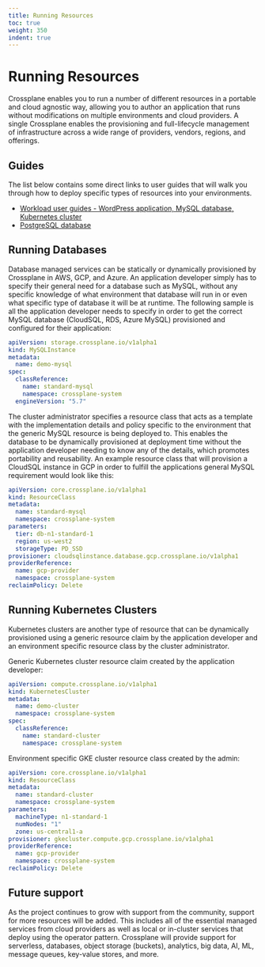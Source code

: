 ```yaml
---
title: Running Resources
toc: true
weight: 350
indent: true
---
```

# Running Resources

Crossplane enables you to run a number of different resources in a portable and cloud agnostic way, allowing you to author an application that runs without modifications on multiple environments and cloud providers.
A single Crossplane enables the provisioning and full-lifecycle management of infrastructure across a wide range of providers, vendors, regions, and offerings.

## Guides

The list below contains some direct links to user guides that will walk you through how to deploy specific types of resources into your environments.

* [Workload user guides - WordPress application, MySQL database, Kubernetes cluster](deploy.md#guides)
* [PostgreSQL database](postgresql.md)

## Running Databases

Database managed services can be statically or dynamically provisioned by Crossplane in AWS, GCP, and Azure.
An application developer simply has to specify their general need for a database such as MySQL, without any specific knowledge of what environment that database will run in or even what specific type of database it will be at runtime.
The following sample is all the application developer needs to specify in order to get the correct MySQL database (CloudSQL, RDS, Azure MySQL) provisioned and configured for their application:

```yaml
apiVersion: storage.crossplane.io/v1alpha1
kind: MySQLInstance
metadata:
  name: demo-mysql
spec:
  classReference:
    name: standard-mysql
    namespace: crossplane-system
  engineVersion: "5.7"
```

The cluster administrator specifies a resource class that acts as a template with the implementation details and policy specific to the environment that the generic MySQL resource is being deployed to.
This enables the database to be dynamically provisioned at deployment time without the application developer needing to know any of the details, which promotes portability and reusability.
An example resource class that will provision a CloudSQL instance in GCP in order to fulfill the applications general MySQL requirement would look like this:

```yaml
apiVersion: core.crossplane.io/v1alpha1
kind: ResourceClass
metadata:
  name: standard-mysql
  namespace: crossplane-system
parameters:
  tier: db-n1-standard-1
  region: us-west2
  storageType: PD_SSD
provisioner: cloudsqlinstance.database.gcp.crossplane.io/v1alpha1
providerReference:
  name: gcp-provider
  namespace: crossplane-system
reclaimPolicy: Delete
```

## Running Kubernetes Clusters

Kubernetes clusters are another type of resource that can be dynamically provisioned using a generic resource claim by the application developer and an environment specific resource class by the cluster administrator.

Generic Kubernetes cluster resource claim created by the application developer:

```yaml
apiVersion: compute.crossplane.io/v1alpha1
kind: KubernetesCluster
metadata:
  name: demo-cluster
  namespace: crossplane-system
spec:
  classReference:
    name: standard-cluster
    namespace: crossplane-system
```

Environment specific GKE cluster resource class created by the admin:

```yaml
apiVersion: core.crossplane.io/v1alpha1
kind: ResourceClass
metadata:
  name: standard-cluster
  namespace: crossplane-system
parameters:
  machineType: n1-standard-1
  numNodes: "1"
  zone: us-central1-a
provisioner: gkecluster.compute.gcp.crossplane.io/v1alpha1
providerReference:
  name: gcp-provider
  namespace: crossplane-system
reclaimPolicy: Delete
```

## Future support

As the project continues to grow with support from the community, support for more resources will be added.
This includes all of the essential managed services from cloud providers as well as local or in-cluster services that deploy using the operator pattern.
Crossplane will provide support for serverless, databases, object storage (buckets), analytics, big data, AI, ML, message queues, key-value stores, and more.